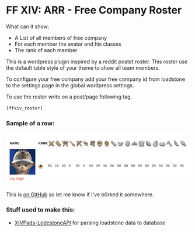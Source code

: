 # FF XIV: ARR - Free Company Roster

What can it show:

 * A List of all members of free company
 * For each member the avatar and his classes
 * The rank of each member


This is a wordpress plugin inspired by a reddit postet roster. This roster use the default table style of your theme to show all team members.

To configure your free company add your free company id from loadstone to the settings page in the global wordpress settings.

To use the roster write on a post/page following tag.

```html
[ffxiv_roster]
```

### Sample of a row:
![Sample of Roster](https://github.com/Ley21/ffxiv_fc_roster/blob/master/sample/sample_1.PNG)


This is [on GitHub](https://github.com/Ley21/ffxiv_fc_roster) so let me know if I've b0rked it somewhere.

### Stuff used to make this:

 * [XIVPads-LodestoneAPI](https://github.com/viion/XIVPads-LodestoneAPI) for parsing loadstone data to database
